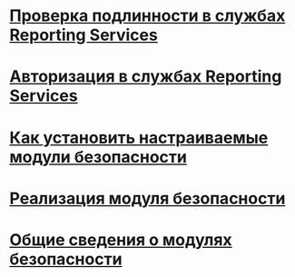# [Проверка подлинности в службах Reporting Services](authentication-in-reporting-services.md)
# [Авторизация в службах Reporting Services](authorization-in-reporting-services.md)
# [Как установить настраиваемые модули безопасности](how-to-install-custom-security-extensions.md)
# [Реализация модуля безопасности](implementing-a-security-extension.md)
# [Общие сведения о модулях безопасности](security-extensions-overview.md)
